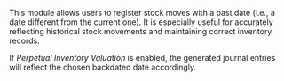 This module allows users to register stock moves with a past date (i.e., a date different from the current one).
It is especially useful for accurately reflecting historical stock movements and maintaining correct inventory records.

If *Perpetual Inventory Valuation* is enabled, the generated journal entries will reflect the chosen backdated date accordingly.
